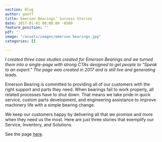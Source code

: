 ```yaml
---
section: Blog
author: geoff
title: Emerson Bearings’ Success Stories
date: 2017-01-01 08:00:00 -0500
feature_position: ''
pdf: ''
image: "/assets/images/emerson bearings.jpg"
categories: []

---
```

_I created three case studies created for Emerson Bearings and we turned them into a single-page with strong CTAs designed to get people to "Speak to an expert." The page was created in 2017 and is still live and generating leads._

Emerson Bearing is committed to providing all of our customers with the right support and parts they need. When bearings fail to work properly, all related processes have to shut down. That means we take pride in quick service, custom parts development, and engineering assistance to improve machinery life with a simple bearing change.

We keep our customers happy by delivering all that we promise and more when they need us the most. Here are just three stories that exemplify our Service, Inventory, and Solutions.

See the page [here](https://www.emersonbearing.com/case-studies).
